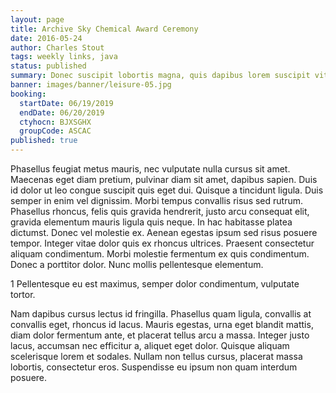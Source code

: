 ```yaml
---
layout: page
title: Archive Sky Chemical Award Ceremony
date: 2016-05-24
author: Charles Stout
tags: weekly links, java
status: published
summary: Donec suscipit lobortis magna, quis dapibus lorem suscipit vitae. Nullam.
banner: images/banner/leisure-05.jpg
booking:
  startDate: 06/19/2019
  endDate: 06/20/2019
  ctyhocn: BJXSGHX
  groupCode: ASCAC
published: true
---
```

Phasellus feugiat metus mauris, nec vulputate nulla cursus sit amet. Maecenas eget diam pretium, pulvinar diam sit amet, dapibus sapien. Duis id dolor ut leo congue suscipit quis eget dui. Quisque a tincidunt ligula. Duis semper in enim vel dignissim. Morbi tempus convallis risus sed rutrum. Phasellus rhoncus, felis quis gravida hendrerit, justo arcu consequat elit, gravida elementum mauris ligula quis neque. In hac habitasse platea dictumst. Donec vel molestie ex. Aenean egestas ipsum sed risus posuere tempor. Integer vitae dolor quis ex rhoncus ultrices. Praesent consectetur aliquam condimentum. Morbi molestie fermentum ex quis condimentum. Donec a porttitor dolor. Nunc mollis pellentesque elementum.

1 Pellentesque eu est maximus, semper dolor condimentum, vulputate tortor.

Nam dapibus cursus lectus id fringilla. Phasellus quam ligula, convallis at convallis eget, rhoncus id lacus. Mauris egestas, urna eget blandit mattis, diam dolor fermentum ante, et placerat tellus arcu a massa. Integer justo lacus, accumsan nec efficitur a, aliquet eget dolor. Quisque aliquam scelerisque lorem et sodales. Nullam non tellus cursus, placerat massa lobortis, consectetur eros. Suspendisse eu ipsum non quam interdum posuere.
